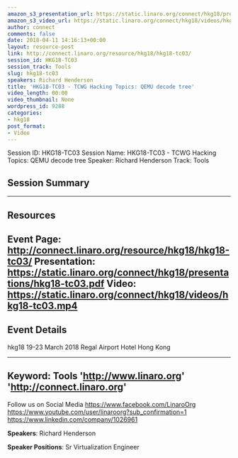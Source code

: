 ```yaml
---
amazon_s3_presentation_url: https://static.linaro.org/connect/hkg18/presentations/hkg18-tc03.pdf
amazon_s3_video_url: https://static.linaro.org/connect/hkg18/videos/hkg18-tc03.mp4
author: connect
comments: false
date: 2018-04-11 14:16:13+00:00
layout: resource-post
link: http://connect.linaro.org/resource/hkg18/hkg18-tc03/
session_id: HKG18-TC03
session_track: Tools
slug: hkg18-tc03
speakers: Richard Henderson
title: 'HKG18-TC03 - TCWG Hacking Topics: QEMU decode tree'
video_length: 00:00
video_thumbnail: None
wordpress_id: 9288
categories:
- hkg18
post_format:
- Video
---
```


Session ID: HKG18-TC03
Session Name: HKG18-TC03 - TCWG Hacking Topics: QEMU decode tree
Speaker: Richard Henderson
Track: Tools


## Session Summary

---------------------------------------------------
## Resources
Event Page: http://connect.linaro.org/resource/hkg18/hkg18-tc03/
Presentation: https://static.linaro.org/connect/hkg18/presentations/hkg18-tc03.pdf
Video: https://static.linaro.org/connect/hkg18/videos/hkg18-tc03.mp4
 ---------------------------------------------------
## Event Details
hkg18
19-23 March 2018 
Regal Airport Hotel Hong Kong

---------------------------------------------------
Keyword: Tools
'http://www.linaro.org'
'http://connect.linaro.org'
---------------------------------------------------
Follow us on Social Media
https://www.facebook.com/LinaroOrg
https://www.youtube.com/user/linaroorg?sub_confirmation=1
https://www.linkedin.com/company/1026961

**Speakers**: Richard Henderson

**Speaker Positions**: Sr Virtualization Engineer


